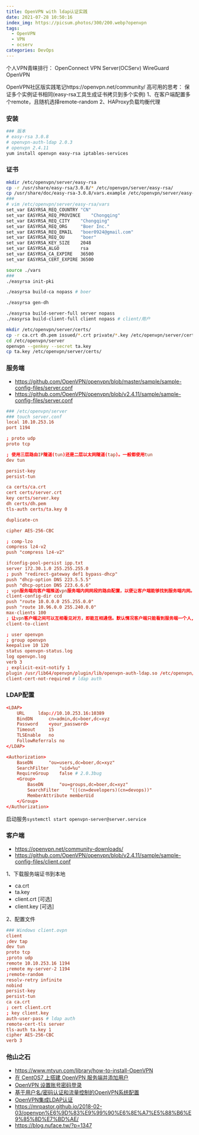 ```yaml
---
title: OpenVPN with ldap认证实践
date: 2021-07-28 10:50:16
index_img: https://picsum.photos/300/200.webp?openvpn
tags:
  - OpenVPN
  - VPN
  - ocserv
categories: DevOps
---
```

个人VPN青睐排行：
OpenConnect VPN Server(OCServ)
WireGuard
OpenVPN

OpenVPN社区版实践笔记https://openvpn.net/community/
高可用的思考：
保证多个实例证书相同(easy-rsa工具生成证书拷贝到多个实例)
1、在客户端配置多个remote，且随机选择remote-random
2、HAProxy负载均衡代理

<!-- more -->

### 安装
```bash
### 版本
# easy-rsa 3.0.8
# openvpn-auth-ldap 2.0.3
# openvpn 2.4.11
yum install openvpn easy-rsa iptables-services
```

### 证书
```bash
mkdir /etc/openvpn/server/easy-rsa
cp -r /usr/share/easy-rsa/3.0.8/* /etc/openvpn/server/easy-rsa/
cp /usr/share/doc/easy-rsa-3.0.8/vars.example /etc/openvpn/server/easy-rsa/vars
###
# vim /etc/openvpn/server/easy-rsa/vars
set_var EASYRSA_REQ_COUNTRY	"CN"
set_var EASYRSA_REQ_PROVINCE	"Chongqing"
set_var EASYRSA_REQ_CITY	"Chongqing"
set_var EASYRSA_REQ_ORG		"Boer Inc."
set_var EASYRSA_REQ_EMAIL	"boer0924@gmail.com"
set_var EASYRSA_REQ_OU		"boer"
set_var EASYRSA_KEY_SIZE	2048
set_var EASYRSA_ALGO		rsa
set_var EASYRSA_CA_EXPIRE	36500
set_var EASYRSA_CERT_EXPIRE	36500

source ./vars
###
./easyrsa init-pki

./easyrsa build-ca nopass # boer

./easyrsa gen-dh

./easyrsa build-server-full server nopass
./easyrsa build-client-full client nopass # client/用户

mkdir /etc/openvpn/server/certs/
cp -r ca.crt dh.pem issued/*.crt private/*.key /etc/openvpn/server/certs/
cd /etc/openvpn/server
openvpn --genkey --secret ta.key
cp ta.key /etc/openvpn/server/certs/
```

### 服务端
- https://github.com/OpenVPN/openvpn/blob/master/sample/sample-config-files/server.conf
- https://github.com/OpenVPN/openvpn/blob/v2.4.11/sample/sample-config-files/server.conf

```conf
### /etc/openvpn/server
### touch server.conf
local 10.10.253.16
port 1194

; proto udp
proto tcp

; 使用三层路由IP隧道(tun)还是二层以太网隧道(tap)。一般都使用tun
dev tun

persist-key
persist-tun

ca certs/ca.crt
cert certs/server.crt
key certs/server.key
dh certs/dh.pem
tls-auth certs/ta.key 0

duplicate-cn

cipher AES-256-CBC

; comp-lzo
compress lz4-v2
push "compress lz4-v2"

ifconfig-pool-persist ipp.txt
server 172.30.1.0 255.255.255.0
; push "redirect-gateway def1 bypass-dhcp"
push "dhcp-option DNS 223.5.5.5"
push "dhcp-option DNS 223.6.6.6"
; vpn服务端向客户端推送vpn服务端内网网段的路由配置，以便让客户端能够找到服务端内网。多条路由就写多个Push指令
client-config-dir ccd
push "route 10.0.0.0 255.255.0.0"
push "route 10.96.0.0 255.240.0.0"
max-clients 100
; 让vpn客户端之间可以互相看见对方，即能互相通信。默认情况客户端只能看到服务端一个人,默认是注释的，不能客户端之间相互看见
client-to-client

; user openvpn
; group openvpn
keepalive 10 120
status openvpn-status.log
log openvpn.log
verb 3
; explicit-exit-notify 1
plugin /usr/lib64/openvpn/plugin/lib/openvpn-auth-ldap.so /etc/openvpn/auth/ldap.conf # openvpn-auth-ldap
client-cert-not-required # ldap auth
```

### LDAP配置
```conf
<LDAP>
	URL		ldap://10.10.253.16:10389
	BindDN		cn=admin,dc=boer,dc=xyz
	Password	<your_password>
	Timeout		15
	TLSEnable	no
	FollowReferrals no
</LDAP>

<Authorization>
	BaseDN		"ou=users,dc=boer,dc=xyz"
	SearchFilter	"uid=%u"
	RequireGroup	false # 2.0.3bug
	<Group>
		BaseDN		"ou=groups,dc=boer,dc=xyz"
		SearchFilter	"(|(cn=developers)(cn=devops))"
		MemberAttribute	memberUid
	</Group>
</Authorization>
```

启动服务`systemctl start openvpn-server@server.service`

### 客户端
- https://openvpn.net/community-downloads/
- https://github.com/OpenVPN/openvpn/blob/v2.4.11/sample/sample-config-files/client.conf

1、下载服务端证书到本地
- ca.crt
- ta.key
- client.crt [可选]
- client.key [可选]

2、配置文件
```conf
### Windows client.ovpn
client
;dev tap
dev tun
proto tcp
;proto udp
remote 10.10.253.16 1194
;remote my-server-2 1194
;remote-random
resolv-retry infinite
nobind
persist-key
persist-tun
ca ca.crt
; cert client.crt
; key client.key
auth-user-pass # ldap auth
remote-cert-tls server
tls-auth ta.key 1
cipher AES-256-CBC
verb 3
```

### 他山之石
- https://www.mtyun.com/library/how-to-install-OpenVPN
- [在 CentOS7 上搭建 OpenVPN 服务端并添加用户](http://www.itca.cc/VPN%E6%90%AD%E5%BB%BA/openvpn-1.html)
- [OpenVPN 设置账号密码登录](https://i4t.com/4485.html)
- [基于用户名/密码认证和流量控制的OpenVPN系统配置](https://www.liujason.com/old-blog/1698.html)
- [OpenVPN集成LDAP认证](https://blog.frognew.com/2017/09/openvpn-integration-ldap.html)
- https://mrpastor.github.io/2018-02-03/openvpn%E6%9D%83%E9%99%90%E6%8E%A7%E5%88%B6%E9%85%8D%E7%BD%AE/
- https://blog.nuface.tw/?p=1347
